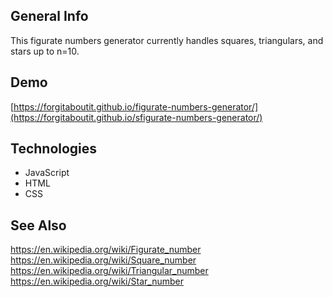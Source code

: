 ## General Info
This figurate numbers generator currently handles squares, triangulars, and stars up to n=10.
	
## Demo
[https://forgitaboutit.github.io/figurate-numbers-generator/](https://forgitaboutit.github.io/sfigurate-numbers-generator/)

## Technologies
* JavaScript
* HTML
* CSS

## See Also
https://en.wikipedia.org/wiki/Figurate_number
https://en.wikipedia.org/wiki/Square_number
https://en.wikipedia.org/wiki/Triangular_number
https://en.wikipedia.org/wiki/Star_number
